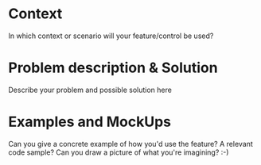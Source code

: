 # Context

In which context or scenario will your feature/control be used?

# Problem description & Solution

Describe your problem and possible solution here

# Examples and MockUps

Can you give a concrete example of how you'd use the feature? A relevant code sample?
Can you draw a picture of what you're imagining? :-) 

